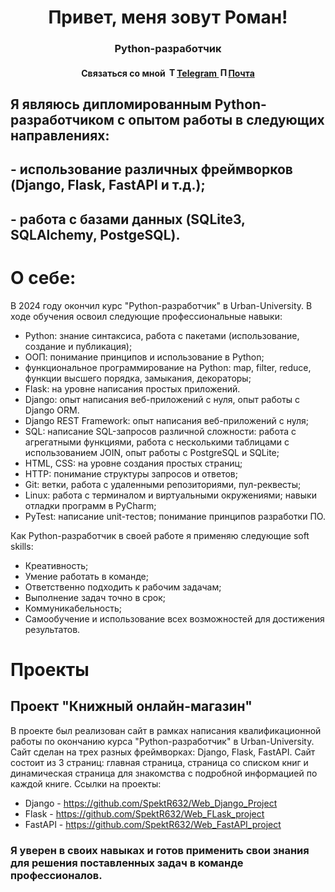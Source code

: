 <div  id="header" align="center">
    <h1>Привет, меня зовут Роман!</h1>
    <h3>Python-разработчик</h3>
    <h4>
    <p>Связаться со мной
        <a href="/t.me/OzoGg" >
            <img src="https://upload.wikimedia.org/wikipedia/commons/8/82/Telegram_logo.svg"
            width="15" alt="Telegram"/>Telegram
        </a>
        <a href="spektr.632@yandex.ru">
            <img src="https://upload.wikimedia.org/wikipedia/commons/5/55/Yandex_Mail_icon.svg"
            width="15" alt="Почта"/>Почта
        </a>
    </p>
    </h4>
</div>


## Я являюсь дипломированным Python-разработчиком с опытом работы в следующих направлениях:
## - использование различных фреймворков (Django, Flask, FastAPI и т.д.);
## - работа с базами данных (SQLite3, SQLAlchemy, PostgeSQL).
# О себе:
В 2024 году окончил курс "Python-разработчик" в Urban-University. В ходе обучения освоил следующие профессиональные навыки:
- Python: знание синтаксиса, работа с пакетами (использование, создание и публикация);
- ООП: понимание принципов и использование в Python;
- функциональное программирование на Python: map, filter, reduce, функции высшего порядка, замыкания, декораторы;
- Flask: на уровне написания простых приложений.
- Django: опыт написания веб-приложений с нуля, опыт работы с Django ORM.
- Django REST Framework: опыт написания веб-приложений с нуля;
- SQL: написание SQL-запросов различной сложности: работа с агрегатными функциями, работа с несколькими таблицами с использованием JOIN, опыт работы с PostgreSQL и SQLite;
- HTML, CSS: на уровне создания простых страниц;
- HTTP: понимание структуры запросов и ответов;
- Git: ветки, работа с удаленными репозиториями, пул-реквесты;
- Linux: работа с терминалом и виртуальными окружениями;
навыки отладки программ в PyCharm;
- PyTest: написание unit-тестов; понимание принципов разработки ПО.

Как Python-разработчик в своей работе я применяю следующие soft skills:
- Креативность;
- Умение работать в команде;
- Ответственно подходить к рабочим задачам;
- Выполнение задач точно в срок;
- Коммуникабельность;
- Самообучение и использование всех возможностей для достижения результатов.

# Проекты
## Проект "Книжный онлайн-магазин"
В проекте был реализован сайт в рамках написания квалификационной работы по окончанию курса 
"Python-разработчик" в Urban-University. Сайт сделан на трех разных фреймворках: Django, Flask, FastAPI.
Сайт состоит из 3 страниц: главная страница, страница со списком книг и динамическая страница для знакомства
с подробной информацией по каждой книге. Ссылки на проекты:
- Django - https://github.com/SpektR632/Web_Django_Project
- Flask - https://github.com/SpektR632/Web_FLask_project
- FastAPI - https://github.com/SpektR632/Web_FastAPI_project


### __Я уверен в своих навыках и готов применить свои знания для решения поставленных задач в команде профессионалов.__
